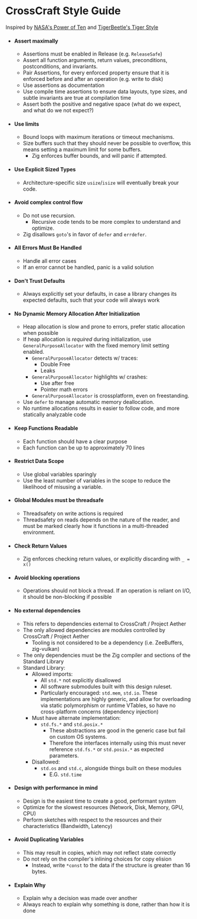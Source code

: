 # CrossCraft Style Guide

Inspired by [NASA's Power of Ten](https://spinroot.com/gerard/pdf/P10.pdf) and [TigerBeetle's Tiger Style](https://github.com/tigerbeetle/tigerbeetle/blob/main/docs/TIGER_STYLE.md)

* #### Assert maximally
	* Assertions must be enabled in Release (e.g. `ReleaseSafe`)
	* Assert all function arguments, return values, preconditions, postconditions, and invariants.
	* Pair Assertions, for every enforced property ensure that it is enforced before and after an operation (e.g. write to disk)
	* Use assertions as documentation
	* Use compile time assertions to ensure data layouts, type sizes, and subtle invariants are true at compilation time
	* Assert both the positive and negative space (what do we expect, and what do we not expect?)
* #### Use limits
	* Bound loops with maximum iterations or timeout mechanisms.
	* Size buffers such that they should never be possible to overflow, this means setting a maximum limit for some buffers.
		* Zig enforces buffer bounds, and will panic if attempted.
* #### Use Explicit Sized Types
	* Architecture-specific size `usize`/`isize` will eventually break your code.
* #### Avoid complex control flow
	* Do not use recursion.
		* Recursive code tends to be more complex to understand and optimize.
	* Zig disallows `goto`'s in favor of `defer` and `errdefer`.
* #### All Errors Must Be Handled
	* Handle all error cases
	* If an error cannot be handled, panic is a valid solution
* #### Don't Trust Defaults
	* Always explicitly set your defaults, in case a library changes its expected defaults, such that your code will always work
* #### No Dynamic Memory Allocation After Initialization
	* Heap allocation is slow and prone to errors, prefer static allocation when possible
	* If heap allocation is *required* during initialization, use `GeneralPurposeAllocator` with the fixed memory limit setting enabled.
		* `GeneralPurposeAllocator` detects w/ traces:
			* Double Free
			* Leaks
		* `GeneralPurposeAllocator` highlights w/ crashes:
			* Use after free
			* Pointer math errors
		* `GeneralPurposeAllocator` is crossplatform, even on freestanding.
	* Use `defer` to manage automatic memory deallocation.
	* No runtime allocations results in easier to follow code, and more statically analyzable code
* #### Keep Functions Readable
	* Each function should have a clear purpose
	* Each function can be up to approximately 70 lines
* #### Restrict Data Scope
	* Use global variables sparingly
	* Use the least number of variables in the scope to reduce the likelihood of misusing a variable.
* #### Global Modules must be threadsafe
	* Threadsafety on write actions is required
	* Threadsafety on reads depends on the nature of the reader, and must be marked clearly how it functions in a multi-threaded environment.
* #### Check Return Values
	* Zig enforces checking return values, or explicitly discarding with `_ = x()`
* #### Avoid blocking operations
	* Operations should not block a thread. If an operation is reliant on I/O, it should be non-blocking if possible
* #### No external dependencies
	* This refers to dependencies external to CrossCraft / Project Aether
	* The only allowed dependencies are modules controlled by CrossCraft / Project Aether
        * Tooling is not considered to be a dependency (i.e. ZeeBuffers, zig-vulkan)
	* The only dependencies must be the Zig compiler and sections of the Standard Library
	* Standard Library:
		* Allowed imports: 
			* All `std.*` not explicitly disallowed
			* All software submodules built with this design ruleset.
			* Particularly encouraged: `std.mem`, `std.io`. 
				These implementations are highly generic, and allow for overloading via static polymorphism or runtime VTables, so have no cross-platform concerns (dependency injection)
		* Must have alternate implementation: 
			* `std.fs.*` and `std.posix.*` 
				* These abstractions are good in the generic case but fail on custom OS systems.
				* Therefore the interfaces internally using this must never reference `std.fs.*` or `std.posix.*` as expected parameters.
		* Disallowed:
			* `std.os` and `std.c`, alongside things built on these modules
				* E.G. `std.time`
* #### Design with performance in mind
	* Design is the easiest time to create a good, performant system
	* Optimize for the slowest resources (Network, Disk, Memory, GPU, CPU)
	* Perform sketches with respect to the resources and their characteristics (Bandwidth, Latency)
* #### Avoid Duplicating Variables
	* This may result in copies, which may not reflect state correctly
	* Do not rely on the compiler's inlining choices for copy elision
		* Instead, write `*const` to the data if the structure is greater than 16 bytes.
* #### Explain Why
	* Explain why a decision was made over another
	* Always reach to explain why something is done, rather than how it is done
